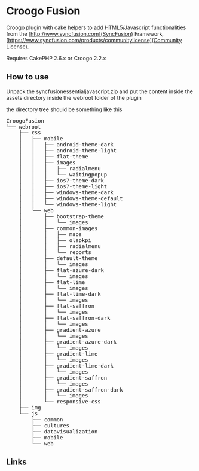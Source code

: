 # Croogo Fusion

Croogo plugin with cake helpers to add HTML5/Javascript functionalities from the [http://www.syncfusion.com](SyncFusion) Framework,  [https://www.syncfusion.com/products/communitylicense](Community License).

Requires CakePHP 2.6.x or Croogo 2.2.x

## How to use

Unpack the syncfusionessentialjavascript.zip and put the content inside the assets directory inside the webroot folder of the plugin

the directory tree should be something like this

<pre>
CroogoFusion
└── webroot
    ├── css
    │   ├── mobile
    │   │   ├── android-theme-dark
    │   │   ├── android-theme-light
    │   │   ├── flat-theme
    │   │   ├── images
    │   │   │   ├── radialmenu
    │   │   │   └── waitingpopup
    │   │   ├── ios7-theme-dark
    │   │   ├── ios7-theme-light
    │   │   ├── windows-theme-dark
    │   │   ├── windows-theme-default
    │   │   └── windows-theme-light
    │   └── web
    │       ├── bootstrap-theme
    │       │   └── images
    │       ├── common-images
    │       │   ├── maps
    │       │   ├── olapkpi
    │       │   ├── radialmenu
    │       │   └── reports
    │       ├── default-theme
    │       │   └── images
    │       ├── flat-azure-dark
    │       │   └── images
    │       ├── flat-lime
    │       │   └── images
    │       ├── flat-lime-dark
    │       │   └── images
    │       ├── flat-saffron
    │       │   └── images
    │       ├── flat-saffron-dark
    │       │   └── images
    │       ├── gradient-azure
    │       │   └── images
    │       ├── gradient-azure-dark
    │       │   └── images
    │       ├── gradient-lime
    │       │   └── images
    │       ├── gradient-lime-dark
    │       │   └── images
    │       ├── gradient-saffron
    │       │   └── images
    │       ├── gradient-saffron-dark
    │       │   └── images
    │       └── responsive-css
    ├── img
    └── js
        ├── common
        ├── cultures
        ├── datavisualization
        ├── mobile
        └── web
</pre>

## Links
